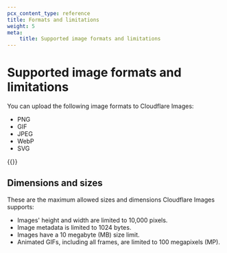 ```yaml
---
pcx_content_type: reference
title: Formats and limitations
weight: 5
meta:
    title: Supported image formats and limitations
---
```


# Supported image formats and limitations

You can upload the following image formats to Cloudflare Images:

- PNG
- GIF
- JPEG
- WebP
- SVG

{{<render file="_svg.md">}}

## Dimensions and sizes

These are the maximum allowed sizes and dimensions Cloudflare Images supports:

- Images' height and width are limited to 10,000 pixels.
- Image metadata is limited to 1024 bytes.
- Images have a 10 megabyte (MB) size limit.
- Animated GIFs, including all frames, are limited to 100 megapixels (MP).
